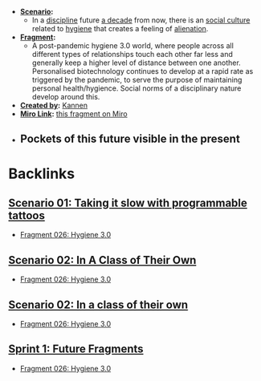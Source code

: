 - **[Scenario](<Scenario.md>):** 
    - In a [discipline](<discipline.md>) future [a decade](<a decade.md>) from now, there is an [social culture](<social culture.md>) related to [hygiene](<hygiene.md>) that creates a feeling of [alienation](<alienation.md>).
- **[Fragment](<Fragment.md>):** 
    - A post-pandemic hygiene 3.0 world, where people across all different types of relationships touch each other far less and generally keep a higher level of distance between one another. Personalised biotechnology continues to develop at a rapid rate as triggered by the pandemic, to serve the purpose of maintaining personal health/hygience. Social norms of a disciplinary nature develop around this.
- **[Created by](<Created by.md>):** [Kannen](<Kannen.md>)
- **[Miro Link](<Miro Link.md>):** [this fragment on Miro](https://miro.com/app/board/o9J_kpEmVVk=/?moveToWidget=3074457348849941145&cot=6)
- **Pockets of this future visible in the present**
    - 

# Backlinks
## [Scenario 01: Taking it slow with programmable tattoos](<Scenario 01: Taking it slow with programmable tattoos.md>)
- [Fragment 026: Hygiene 3.0](<Fragment 026: Hygiene 3.0.md>)

## [Scenario 02: In A Class of Their Own ](<Scenario 02: In A Class of Their Own .md>)
- [Fragment 026: Hygiene 3.0](<Fragment 026: Hygiene 3.0.md>)

## [Scenario 02: In a class of their own](<Scenario 02: In a class of their own.md>)
- [Fragment 026: Hygiene 3.0](<Fragment 026: Hygiene 3.0.md>)

## [Sprint 1: Future Fragments](<Sprint 1: Future Fragments.md>)
- [Fragment 026: Hygiene 3.0](<Fragment 026: Hygiene 3.0.md>)

